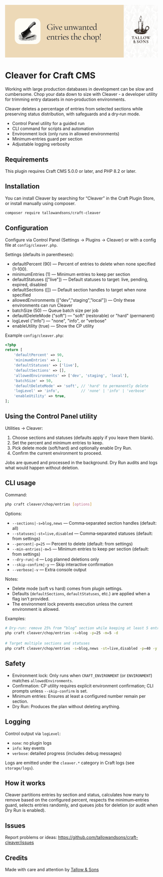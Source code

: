 ![Banner](./docs/img/banner.png)

# Cleaver for Craft CMS

Working with large production databases in development can be slow and cumbersome. Chop your data down to size with Cleaver - a developer utility for trimming entry datasets in non‑production environments.

Cleaver deletes a percentage of entries from selected sections while preserving status distribution, with safeguards and a dry‑run mode.

- Control Panel utility for a guided run
- CLI command for scripts and automation
- Environment lock (only runs in allowed environments)
- Minimum‑entries guard per section
- Adjustable logging verbosity

## Requirements

This plugin requires Craft CMS 5.0.0 or later, and PHP 8.2 or later.

## Installation

You can install Cleaver by searching for “Cleaver” in the Craft Plugin Store, or install manually using composer.
```bash
composer require tallowandsons/craft-cleaver
```

## Configuration

Configure via Control Panel (Settings → Plugins → Cleaver) or with a config file at `config/cleaver.php`.

Settings (defaults in parentheses):

- defaultPercent (90) — Percent of entries to delete when none specified (1–100).
- minimumEntries (1) — Minimum entries to keep per section
- defaultStatuses (["live"]) — Default statuses to target: live, pending, expired, disabled
- defaultSections ([]) — Default section handles to target when none specified
- allowedEnvironments (["dev","staging","local"]) — Only these environments can run Cleaver
- batchSize (50) — Queue batch size per job
- defaultDeleteMode ("soft") — "soft" (restorable) or "hard" (permanent)
- logLevel ("info") — "none", "info", or "verbose"
- enableUtility (true) — Show the CP utility

Example `config/cleaver.php`:

```php
<?php
return [
	'defaultPercent' => 90,
	'minimumEntries' => 1,
	'defaultStatuses' => ['live'],
	'defaultSections' => [],
	'allowedEnvironments' => ['dev', 'staging', 'local'],
	'batchSize' => 50,
	'defaultDeleteMode' => 'soft', // 'hard' to permanently delete
	'logLevel' => 'info',          // 'none' | 'info' | 'verbose'
	'enableUtility' => true,
];
```

## Using the Control Panel utility

Utilities → Cleaver:

1. Choose sections and statuses (defaults apply if you leave them blank).
2. Set the percent and minimum entries to keep.
3. Pick delete mode (soft/hard) and optionally enable Dry Run.
4. Confirm the current environment to proceed.

Jobs are queued and processed in the background. Dry Run audits and logs what would happen without deletion.

## CLI usage

Command:

```bash
php craft cleaver/chop/entries [options]
```

Options:

- `--sections|-s=blog,news` — Comma‑separated section handles (default: all)
- `--statuses|-st=live,disabled` — Comma‑separated statuses (default: from settings)
- `--percent|-p=25` — Percent to delete (default: from settings)
- `--min-entries|-m=5` — Minimum entries to keep per section (default: from settings)
- `--dry-run|-d` — Log planned deletions only
- `--skip-confirm|-y` — Skip interactive confirmation
- `--verbose|-v` — Extra console output

Notes:

- Delete mode (soft vs hard) comes from plugin settings.
- Defaults (`defaultSections`, `defaultStatuses`, etc.) are applied when a flag isn’t provided.
- The environment lock prevents execution unless the current environment is allowed.

Examples:

```bash
# Dry‑run: remove 25% from “blog” section while keeping at least 5 entries
php craft cleaver/chop/entries -s=blog -p=25 -m=5 -d

# Target multiple sections and statuses
php craft cleaver/chop/entries -s=blog,news -st=live,disabled -p=40 -y
```

## Safety

- Environment lock: Only runs when `CRAFT_ENVIRONMENT` (or `ENVIRONMENT`) matches `allowedEnvironments`.
- Confirmation: CP utility requires explicit environment confirmation; CLI prompts unless `--skip-confirm` is set.
- Minimum entries: Ensures at least a configured number remain per section.
- Dry Run: Produces the plan without deleting anything.

## Logging

Control output via `logLevel`:

- `none`: no plugin logs
- `info`: key events
- `verbose`: detailed progress (includes debug messages)

Logs are emitted under the `cleaver.*` category in Craft logs (see `storage/logs`).

## How it works

Cleaver partitions entries by section and status, calculates how many to remove based on the configured percent, respects the minimum‑entries guard, selects entries randomly, and queues jobs for deletion (or audit when Dry Run is enabled).

## Issues

Report problems or ideas:
https://github.com/tallowandsons/craft-cleaver/issues

## Credits

Made with care and attention by [Tallow &amp; Sons](https://github.com/tallowandsons)

